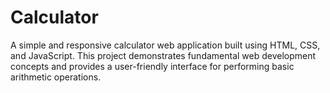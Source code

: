 # Calculator
A simple and responsive calculator web application built using HTML, CSS, and JavaScript. This project demonstrates fundamental web development concepts and provides a user-friendly interface for performing basic arithmetic operations.
